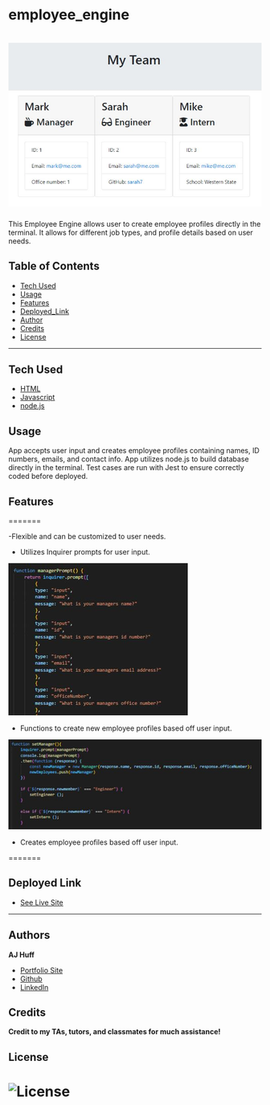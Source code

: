 # employee_engine

![emp1](Develop/assets/emp1.JPG)
=======

This Employee Engine allows user to create employee profiles directly in the terminal. It allows for different job types, and profile details based on user needs. 


## Table of Contents

* [Tech Used](#tech_used)
* [Usage](#usage)
* [Features](#features)
* [Deployed_Link](#deployed_link)
* [Author](#author)
* [Credits](#credits)
* [License](#license)

----

## Tech Used

* [HTML](https://developer.mozilla.org/en-US/docs/Web/HTML)
* [Javascript](https://developer.mozilla.org/en-US/docs/Web/JavaScript)
* [node.js](https://nodejs.org/en/)


## Usage
 
App accepts user input and creates employee profiles containing names, ID numbers, emails, and contact info. App utilizes node.js to build database directly in the terminal. Test cases are run with Jest to ensure correctly coded before deployed.

## Features

=======

-Flexible and can be customized to user needs. 

- Utilizes Inquirer prompts for user input.

![Response1](Develop/assets/response1.JPG)

- Functions to create new employee profiles based off user input.

![response2](Develop/assets/response2.JPG)

- Creates employee profiles based off user input.


=======

## Deployed Link

* [See Live Site](https://ajhuff7.github.io/employee_engine/)

---

## Authors

**AJ Huff** 


- [Portfolio Site](#)
- [Github](https://github.com/ajhuff7)
- [LinkedIn](https://www.linkedin.com/in/aj-huff-7696b14b/)

## Credits

**Credit to my TAs, tutors, and classmates for much assistance!**

## License

![License](https://img.shields.io/badge/License-MIT-brightgreen) 
=======

